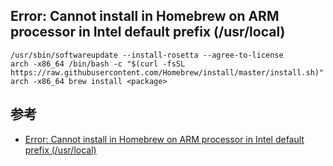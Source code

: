 ## Error: Cannot install in Homebrew on ARM processor in Intel default prefix (/usr/local)

```
/usr/sbin/softwareupdate --install-rosetta --agree-to-license
arch -x86_64 /bin/bash -c "$(curl -fsSL https://raw.githubusercontent.com/Homebrew/install/master/install.sh)"
arch -x86_64 brew install <package>
```

## 参考
- [Error: Cannot install in Homebrew on ARM processor in Intel default prefix (/usr/local)](https://stackoverflow.com/questions/64963370/error-cannot-install-in-homebrew-on-arm-processor-in-intel-default-prefix-usr)